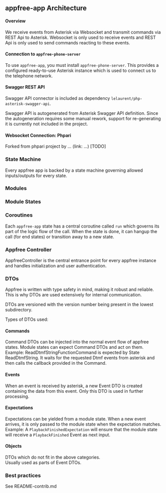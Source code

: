 
## appfree-app Architecture

#### Overview

We receive events from Asterisk via Websocket and transmit commands via REST Api to Asterisk.
Websocket is only used to receive events and REST Api is only used to send commands reacting to these events.

#### Connection to `appfree-phone-server`

To use `appfree-app`, you must install `appfree-phone-server`. This provides a configured ready-to-use Asterisk instance which is used to connect us to the telephone network.

#### Swagger REST API

Swagger API connector is included as dependency `lelaurent/php-asterisk-swagger-api`.

Swagger API is autogenerated from Asterisk Swagger API definition. Since the autogeneration requires some manual rework, support for re-generating it is currently not included in the project.

#### Websocket Connection: Phpari

Forked from phpari project by ... (link: ...)
[TODO]


### State Machine

Every appfree app is backed by a state machine governing allowed inputs/outputs for every state.

### Modules


### Module States


### Coroutines



Each `appfree-app` state has a central coroutine called `run` which governs its part of the logic flow of the call. When the state is done, it can hangup the call (for end states) or transition away to a new state.

### Appfree Controller

AppfreeController is the central entrance point for every appfree instance and handles initialization and user authentication.

### DTOs

Appfree is written with type safety in mind, making it robust and reliable. This is why DTOs are used extensively for internal communication.

DTOs are versioned with the version number being present in the lowest subdirectory.

Types of DTOs used:




#### Commands

Command DTOs can be injected into the normal event flow of appfree states.
Module states can expect Command DTOs and act on them.  
Example: ReadDtmfStringFunctionCommand is expected by State ReadDtmfString. It waits for the requested Dtmf events from asterisk and then calls the callback provided in the Command.

#### Events

When an event is received by asterisk, a new Event DTO is created containing the data from this event. Only this DTO is used in further processing.

#### Expectations

Expectations can be yielded from a module state. When a new event arrives, it is only passed to the module state when the expectation matches.
Example: A `PlaybackFinishedExpectation` will ensure that the module state will receive a `PlaybackFinished` Event as next input.

#### Objects

DTOs which do not fit in the above categories.  
Usually used as parts of Event DTOs.



### Best practices

See README-contrib.md

